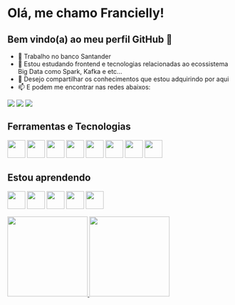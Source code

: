 # Olá, me chamo Francielly! 
## Bem vindo(a) ao meu perfil GitHub 👋
- 🔭 Trabalho no banco Santander
- 🌱 Estou estudando frontend e tecnologias relacionadas ao ecossistema Big Data como Spark, Kafka e etc...
- 👯 Desejo compartilhar os conhecimentos que estou adquirindo por aqui
- 📫 E podem me encontrar nas redes abaixos:
<div>
<a href="https://instagram.com/franciellyl" target="_blank"><img src="https://img.shields.io/badge/-Instagram-%23E4405F?style=for-the-badge&logo=instagram&logoColor=white" target="_blank"></a>
<a href = "mailto:franciellyelima@gmail.com"><img src="https://img.shields.io/badge/Gmail-D14836?style=for-the-badge&logo=gmail&logoColor=white" target="_blank"></a>
<a href="https://www.linkedin.com/in/franciellyl" target="_blank"><img src="https://img.shields.io/badge/-LinkedIn-%230077B5?style=for-the-badge&logo=linkedin&logoColor=white" target="_blank"></a>   
</div>

## Ferramentas e Tecnologias

<img src="https://cdn.jsdelivr.net/gh/devicons/devicon/icons/git/git-original.svg" width="40" height="40"/> <img src="https://cdn.jsdelivr.net/gh/devicons/devicon/icons/jupyter/jupyter-original-wordmark.svg" width="40" height="40"/> <img src="https://cdn.jsdelivr.net/gh/devicons/devicon/icons/java/java-original.svg" width="40" height="40"/> <img src="https://cdn.jsdelivr.net/gh/devicons/devicon/icons/ocaml/ocaml-original-wordmark.svg" width="40" height="40"/> <img src="https://cdn.jsdelivr.net/gh/devicons/devicon/icons/spring/spring-original-wordmark.svg" width="40" height="40"/> <img src="https://cdn.jsdelivr.net/gh/devicons/devicon/icons/apachekafka/apachekafka-original.svg" width="40" height="40"/> <img src="https://cdn.jsdelivr.net/gh/devicons/devicon/icons/azure/azure-original.svg" width="40" height="40"/> <img src="https://cdn.jsdelivr.net/gh/devicons/devicon/icons/kubernetes/kubernetes-plain.svg" width="40" height="40"/>

## Estou aprendendo

<img src="https://cdn.jsdelivr.net/gh/devicons/devicon/icons/java/java-original.svg" width="40" height="40"/> <img src="https://cdn.jsdelivr.net/gh/devicons/devicon/icons/linux/linux-original.svg" width="40" height="40"/> <img src="https://cdn.jsdelivr.net/gh/devicons/devicon/icons/typescript/typescript-original.svg" width="40" height="40"/> <img src="https://cdn.jsdelivr.net/gh/devicons/devicon/icons/angularjs/angularjs-original.svg" width="40" height="40"/> <img src="https://cdn.jsdelivr.net/gh/devicons/devicon/icons/scala/scala-original.svg" width="40" height="40"/>    


<div>
<a href="https://github.com/franciellyl">
<img height="180em" src="https://github-readme-stats.vercel.app/api/top-langs/?username=franciellyl&layout=compact&langs_count=7&theme=dracula"/>
<img height="180em" src="https://github-readme-stats.vercel.app/api?username=franciellyl&show_icons=true&theme=dracula&include_all_commits=true&count_private=true"/>
</div>



